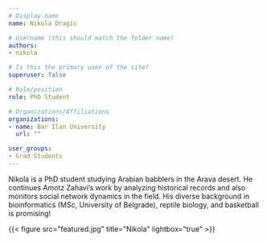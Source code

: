 ```yaml
---
# Display name
name: Nikola Dragic

# Username (this should match the folder name)
authors:
- nikola

# Is this the primary user of the site?
superuser: false

# Role/position
role: PhD Student

# Organizations/Affiliations
organizations:
- name: Bar Ilan University 
  url: ""

user_groups:
- Grad Students
---
```




Nikola is a PhD student studying Arabian babblers in the Arava desert. He continues Amotz Zahavi’s work by analyzing historical records and also monitors social network dynamics in the field. His diverse background in bioinformatics (MSc, University of Belgrade), reptile biology, and basketball is promising!

{{< figure src="featured.jpg" title="Nikola" lightbox="true" >}}

